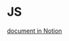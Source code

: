 # JS
[document in Notion](https://stump-smartphone-024.notion.site/Javscript-lecture-1b9f398452c380f2b808ec8ac3bc1cc1?pvs=4)
